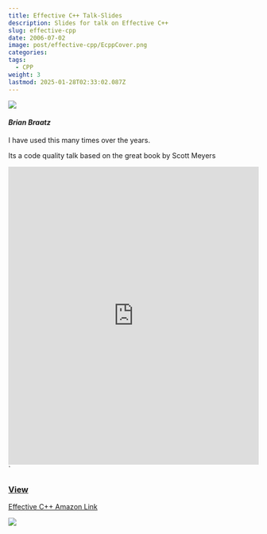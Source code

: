 ```yaml
---
title: Effective C++ Talk-Slides
description: Slides for talk on Effective C++
slug: effective-cpp
date: 2006-07-02
image: post/effective-cpp/EcppCover.png
categories: 
tags:
  - CPP
weight: 3
lastmod: 2025-01-28T02:33:02.087Z
---
```

![](/post/effective-cpp/EcppCover.png)

#### *Brian Braatz*

<!--- 
image embed
![](__/Templates/cover.jpg)

> select * from BasketballPlayer, SoccerPlayer

LINK format
[markdown-syntax](__/OLDContent/markdown-syntax/index.md) 

[DISPLAY](LINK) 


![](post/effective-cpp/EffectiveCPP.pdf)


# one

```

```


## CODE PREVIEW

<div id="adobe-dc-view"></div>
<div id="adobe-dc-view"></div>
<script src="https://acrobatservices.adobe.com/view-sdk/viewer.js"></script>
<script type="text/javascript">
	document.addEventListener("adobe_dc_view_sdk.ready", function(){ 
		var adobeDCView = new AdobeDC.View({clientId: "cefffa8444c94515b33607ebff74a924", divId: "adobe-dc-view"});
		adobeDCView.previewFile({
			content:{location: {url: "https://brianbraatz.com/portfolio/EffectiveCPP.pdf"}},
			metaData:{fileName: "Bodea Brochure.pdf"}
		}, {});
	});
</script>



Embedding a PDF file in a Hugo website can be accomplished through several methods. Here are the most common options:

---

### 1. **Direct Link to the PDF**

You can link directly to the PDF file, allowing users to open or download it:

markdown

CopyEdit


This approach doesn't embed the PDF but provides an easy way for users to access it.

---

### 2. **HTML `<embed>` Tag**

The `<embed>` tag is a simple way to display a PDF file directly on a webpage:

html

CopyEdit
---

### 3. **HTML `<iframe>` Tag**

Using an `<iframe>` allows you to embed a PDF in a specific section of the webpage:

html

CopyEdit

<iframe src="https://brianbraatz.com/portfolio/EffectiveCPP.pdf" width="100%" height="600px" style="border:none;"></iframe>`

This approach is widely supported and easy to implement.

---

### 4. **Using a JavaScript PDF Viewer**

For enhanced control and better UX, you can use a JavaScript-based PDF viewer like PDF.js. Add the PDF.js library to your Hugo project and embed the viewer with the PDF file:

html

CopyEdit

<div id="pdf-viewer" style="width: 100%; height: 600px;"></div> <script src="js/pdf.js"></script> <script>   const pdfViewer = document.getElementById('pdf-viewer');   const pdfUrl = 'https://brianbraatz.com/portfolio/EffectiveCPP.pdf';   pdfjsLib.getDocument(pdfUrl).promise.then((pdfDoc) => {     pdfDoc.getPage(1).then((page) => {       const viewport = page.getViewport({ scale: 1 });       const canvas = document.createElement('canvas');       const context = canvas.getContext('2d');       canvas.height = viewport.height;       canvas.width = viewport.width;       pdfViewer.appendChild(canvas);       page.render({ canvasContext: context, viewport });     });   }); </script>`

---

### 5. **Markdown Shortcodes**

Hugo supports custom shortcodes. You can create a shortcode for embedding PDFs. For example, create a file `pdf.html` in the `layouts/shortcodes/` directory:

html

CopyEdit

`<iframe src="{{ .Get 0 }}" width="100%" height="600px" style="border:none;"></iframe>`

Use the shortcode in your Markdown file:

markdown

CopyEdit


---

### 6. **Third-Party Embedding Services**

Use services like Google Drive or Scribd to host your PDF and embed it in your Hugo site using an embed code:

html

CopyEdit

`<iframe src="https://drive.google.com/file/d/FILE_ID/preview" width="100%" height="600px" style="border:none;"></iframe>`

---

### Recommendations:

- **For simplicity**: Use `<embed>` or `<iframe>`.
- **For enhanced UX**: Use PDF.js or a similar JavaScript library.
- **For custom styling and reusability**: Create a shortcode.

If you need help setting up any of these, let me know!
-->

I have used this many times over the years.

Its a code quality talk based on the great book by Scott Meyers

<embed src="https://brianbraatz.com/portfolio/EffectiveCPP.pdf" type="application/pdf" width="100%" height="600px">\`

### <u>[View](https://brianbraatz.com/portfolio/EffectiveCPP.pdf)</u>

[Effective C++ Amazon Link](https://www.amazon.com/Effective-Specific-Improve-Programs-Designs/dp/0321334876/)

![](/post/effective-cpp/ecpp.jpg)
